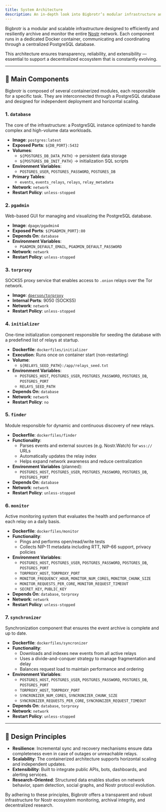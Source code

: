 ```yaml
---
title: System Architecture
description: An in-depth look into Bigbrotr’s modular infrastructure and its core components
---
```


Bigbrotr is a modular and scalable infrastructure designed to efficiently and resiliently archive and monitor the entire [Nostr](https://nostr.com/) network. Each component runs in a dedicated Docker container, communicating and coordinating through a centralized PostgreSQL database.

This architecture ensures transparency, reliability, and extensibility — essential to support a decentralized ecosystem that is constantly evolving.

---

## 🔧 Main Components

Bigbrotr is composed of several containerized modules, each responsible for a specific task. They are interconnected through a PostgreSQL database and designed for independent deployment and horizontal scaling.

### 1. `database`
The core of the infrastructure: a PostgreSQL instance optimized to handle complex and high-volume data workloads.

- **Image**: `postgres:latest`
- **Exposed Ports**: `${DB_PORT}:5432`
- **Volumes**:
  - `${POSTGRES_DB_DATA_PATH}` → persistent data storage
  - `${POSTGRES_DB_INIT_PATH}` → initialization SQL scripts
- **Environment Variables**:
  - `POSTGRES_USER`, `POSTGRES_PASSWORD`, `POSTGRES_DB`
- **Primary Tables**:
  - `events`, `events_relays`, `relays`, `relay_metadata`
- **Network**: `network`
- **Restart Policy**: `unless-stopped`

### 2. `pgadmin`
Web-based GUI for managing and visualizing the PostgreSQL database.

- **Image**: `dpage/pgadmin4`
- **Exposed Ports**: `${PGADMIN_PORT}:80`
- **Depends On**: `database`
- **Environment Variables**:
  - `PGADMIN_DEFAULT_EMAIL`, `PGADMIN_DEFAULT_PASSWORD`
- **Network**: `network`
- **Restart Policy**: `unless-stopped`

### 3. `torproxy`
SOCKS5 proxy service that enables access to `.onion` relays over the Tor network.

- **Image**: [`dperson/torproxy`](https://hub.docker.com/r/dperson/torproxy/)
- **Internal Ports**: 9050 (SOCKS5)
- **Network**: `network`
- **Restart Policy**: `unless-stopped`

### 4. `initializer`
One-time initialization component responsible for seeding the database with a predefined list of relays at startup.

- **Dockerfile**: `dockerfiles/initializer`
- **Execution**: Runs once on container start (non-restarting)
- **Volume**:
  - `${RELAYS_SEED_PATH}:/app/relays_seed.txt`
- **Environment Variables**:
  - `POSTGRES_HOST`, `POSTGRES_USER`, `POSTGRES_PASSWORD`, `POSTGRES_DB`, `POSTGRES_PORT`
  - `RELAYS_SEED_PATH`
- **Depends On**: `database`
- **Network**: `network`
- **Restart Policy**: `no`

### 5. `finder`
Module responsible for dynamic and continuous discovery of new relays.

- **Dockerfile**: `dockerfiles/finder`
- **Functionality**:
  - Parses events and external sources (e.g. Nostr.Watch) for `wss://` URLs
  - Automatically updates the relay index
  - Helps expand network awareness and reduce centralization
- **Environment Variables** (planned):
  - `POSTGRES_HOST`, `POSTGRES_USER`, `POSTGRES_PASSWORD`, `POSTGRES_DB`, `POSTGRES_PORT`
- **Depends On**: `database`
- **Network**: `network`
- **Restart Policy**: `unless-stopped`

### 6. `monitor`
Active monitoring system that evaluates the health and performance of each relay on a daily basis.

- **Dockerfile**: `dockerfiles/monitor`
- **Functionality**:
  - Pings and performs open/read/write tests
  - Collects NIP-11 metadata including RTT, NIP-66 support, privacy policies
- **Environment Variables**:
  - `POSTGRES_HOST`, `POSTGRES_USER`, `POSTGRES_PASSWORD`, `POSTGRES_DB`, `POSTGRES_PORT`
  - `TORPROXY_HOST`, `TORPROXY_PORT`
  - `MONITOR_FREQUENCY_HOUR`, `MONITOR_NUM_CORES`, `MONITOR_CHUNK_SIZE`
  - `MONITOR_REQUESTS_PER_CORE`, `MONITOR_REQUEST_TIMEOUT`
  - `SECRET_KEY`, `PUBLIC_KEY`
- **Depends On**: `database`, `torproxy`
- **Network**: `network`
- **Restart Policy**: `unless-stopped`

### 7. `synchronizer`
Synchronization component that ensures the event archive is complete and up to date.

- **Dockerfile**: `dockerfiles/syncronizer`
- **Functionality**:
  - Downloads and indexes new events from all active relays
  - Uses a divide-and-conquer strategy to manage fragmentation and delay
  - Balances request load to maintain performance and ordering
- **Environment Variables**:
  - `POSTGRES_HOST`, `POSTGRES_USER`, `POSTGRES_PASSWORD`, `POSTGRES_DB`, `POSTGRES_PORT`
  - `TORPROXY_HOST`, `TORPROXY_PORT`
  - `SYNCRONIZER_NUM_CORES`, `SYNCRONIZER_CHUNK_SIZE`
  - `SYNCRONIZER_REQUESTS_PER_CORE`, `SYNCRONIZER_REQUEST_TIMEOUT`
- **Depends On**: `database`, `torproxy`
- **Network**: `network`
- **Restart Policy**: `unless-stopped`

---

## 🧠 Design Principles

- **Resilience**: Incremental sync and recovery mechanisms ensure data completeness even in case of outages or unreachable relays.
- **Scalability**: The containerized architecture supports horizontal scaling and independent updates.
- **Extensibility**: Built to integrate public APIs, bots, dashboards, and alerting services.
- **Research-Oriented**: Structured data enables studies on network behavior, spam detection, social graphs, and Nostr protocol evolution.

By adhering to these principles, Bigbrotr offers a transparent and robust infrastructure for Nostr ecosystem monitoring, archival integrity, and decentralized research.

